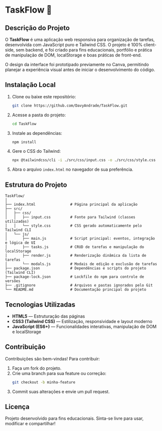# TaskFlow 📝

## Descrição do Projeto
O **TaskFlow** é uma aplicação web responsiva para organização de tarefas, desenvolvida com JavaScript puro e Tailwind CSS. O projeto é 100% client-side, sem backend, e foi criado para fins educacionais, portfólio e prática de manipulação de DOM, localStorage e boas práticas de front-end.

O design da interface foi prototipado previamente no Canva, permitindo planejar a experiência visual antes de iniciar o desenvolvimento do código.

## Instalação Local

1. Clone ou baixe este repositório:
	```bash
	git clone https://github.com/DavyAndrade/TaskFlow.git
	```
2. Acesse a pasta do projeto:
	```bash
	cd TaskFlow
	```
3. Instale as dependências:
	```bash
	npm install
	```
4. Gere o CSS do Tailwind:
	```bash
	npx @tailwindcss/cli -i ./src/css/input.css -o ./src/css/style.css --watch
	```
5. Abra o arquivo `index.html` no navegador de sua preferência.

## Estrutura do Projeto

```
TaskFlow/
│
├── index.html                # Página principal da aplicação
├── src/
│   ├── css/
│   │   ├── input.css         # Fonte para Tailwind (classes utilizadas)
│   │   └── style.css         # CSS gerado automaticamente pelo Tailwind CLI
│   └── js/
│       ├── main.js           # Script principal: eventos, integração e lógica de UI
│       ├── tasks.js          # CRUD de tarefas e manipulação do localStorage
│       ├── render.js         # Renderização dinâmica da lista de tarefas
│       └── modals.js         # Modais de edição e exclusão de tarefas
├── package.json              # Dependências e scripts do projeto (Tailwind CLI)
├── package-lock.json         # Lockfile do npm para controle de versões
├── .gitignore                # Arquivos e pastas ignorados pelo Git
└── README.md                 # Documentação principal do projeto
```

## Tecnologias Utilizadas

- **HTML5** — Estruturação das páginas
- **CSS3 (Tailwind CSS)** — Estilização, responsividade e layout moderno
- **JavaScript (ES6+)** — Funcionalidades interativas, manipulação de DOM e localStorage

## Contribuição

Contribuições são bem-vindas! Para contribuir:
1. Faça um fork do projeto.
2. Crie uma branch para sua feature ou correção:
	```bash
	git checkout -b minha-feature
	```
3. Commit suas alterações e envie um pull request.

## Licença

Projeto desenvolvido para fins educacionais. Sinta-se livre para usar, modificar e compartilhar!